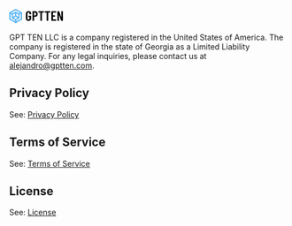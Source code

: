 ![GPT TEN LLC](./gptten-logo-dark.png)

GPT TEN LLC is a company registered in the United States of America. The company is registered in the state of Georgia as
a Limited Liability Company. For any legal inquiries, please contact us at [alejandro@gptten.com](mailto:alejandro@gptten.com).

## Privacy Policy

See: [Privacy Policy](./privacy-policy.md)

## Terms of Service

See: [Terms of Service](./terms-and-conditions.md)

## License

See: [License](./license.md)
